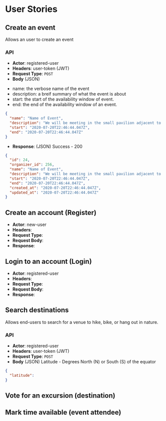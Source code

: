 # User Stories 
## Create an event 
Allows an user to create an event 
### API 
* **Actor**: registered-user 
* **Headers**: user-token (JWT) 
* **Request Type**:  `POST`
* **Body** (JSON)
- name: the verbose name of the event 
- description: a breif summary of what the event is about
- start: the start of the availability window of event. 
- end: the end of the availability window of an event. 
```json 
{ 
  "name": "Name of Event", 
  "description": "We will be meeting in the small pavilion adjacent to the parking lot", 
  "start": "2020-07-20T22:46:44.047Z", 
  "end": "2020-07-20T22:46:44.047Z"
}
```
* **Response**: (JSON) 
Success - 200 
```json
{
  "id": 24, 
  "organizer_id": 256, 
  "name": "Name of Event", 
  "description": "We will be meeting in the small pavilion adjacent to the parking lot", 
  "start": "2020-07-20T22:46:44.047Z", 
  "end": "2020-07-20T22:46:44.047Z", 
  "created_at": "2020-07-20T22:46:44.047Z", 
  "updated_at": "2020-07-20T22:46:44.047Z" 
}
```
## Create an account (Register)
* **Actor**: new-user 
* **Headers**: 
* **Request Type**: 
* **Request Body**: 
* **Response**: 

## Login to an account (Login) 
* **Actor**: registered-user 
* **Headers**: 
* **Request Type**: 
* **Request Body**: 
* **Response**: 

## Search destinations 
Allows end-users to search for a venue to hike, bike, or hang out in nature. 
### API 
* **Actor**: registered-user 
* **Headers**: user-token (JWT) 
* **Request Type**:  `POST`
* **Body** (JSON)
Latitude - Degrees North (N) or South (S) of the equator 

```json 
{ 
  "latitude": 
}
```
## Vote for an excursion (destination) 
## Mark time available (event attendee)